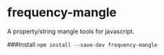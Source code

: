 # frequency-mangle
A property/string mangle tools for javascript.

###Install
`npm install --save-dev frequency-mangle`